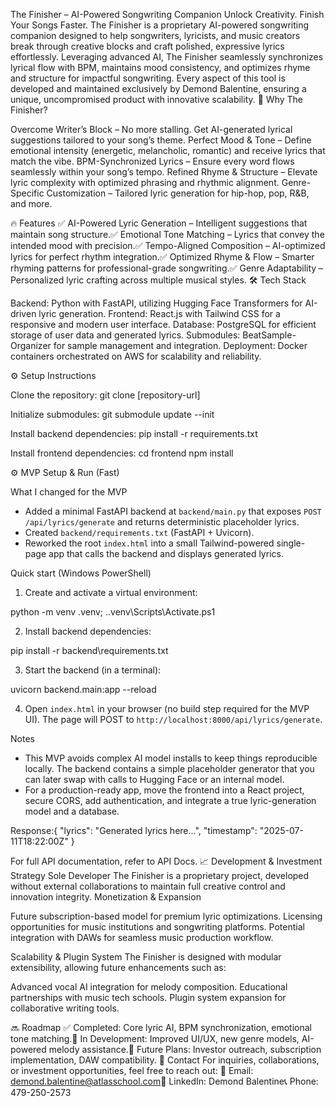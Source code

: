 The Finisher – AI-Powered Songwriting Companion
Unlock Creativity. Finish Your Songs Faster.
The Finisher is a proprietary AI-powered songwriting companion designed to help songwriters, lyricists, and music creators break through creative blocks and craft polished, expressive lyrics effortlessly. Leveraging advanced AI, The Finisher seamlessly synchronizes lyrical flow with BPM, maintains mood consistency, and optimizes rhyme and structure for impactful songwriting.
Every aspect of this tool is developed and maintained exclusively by Demond Balentine, ensuring a unique, uncompromised product with innovative scalability.
🚀 Why The Finisher?

Overcome Writer’s Block – No more stalling. Get AI-generated lyrical suggestions tailored to your song’s theme.
Perfect Mood & Tone – Define emotional intensity (energetic, melancholic, romantic) and receive lyrics that match the vibe.
BPM-Synchronized Lyrics – Ensure every word flows seamlessly within your song’s tempo.
Refined Rhyme & Structure – Elevate lyric complexity with optimized phrasing and rhythmic alignment.
Genre-Specific Customization – Tailored lyric generation for hip-hop, pop, R&B, and more.

🔥 Features
✅ AI-Powered Lyric Generation – Intelligent suggestions that maintain song structure.✅ Emotional Tone Matching – Lyrics that convey the intended mood with precision.✅ Tempo-Aligned Composition – AI-optimized lyrics for perfect rhythm integration.✅ Optimized Rhyme & Flow – Smarter rhyming patterns for professional-grade songwriting.✅ Genre Adaptability – Personalized lyric crafting across multiple musical styles.
🛠️ Tech Stack

Backend: Python with FastAPI, utilizing Hugging Face Transformers for AI-driven lyric generation.
Frontend: React.js with Tailwind CSS for a responsive and modern user interface.
Database: PostgreSQL for efficient storage of user data and generated lyrics.
Submodules: BeatSample-Organizer for sample management and integration.
Deployment: Docker containers orchestrated on AWS for scalability and reliability.

⚙️ Setup Instructions

Clone the repository:
git clone [repository-url]


Initialize submodules:
git submodule update --init


Install backend dependencies:
pip install -r requirements.txt


Install frontend dependencies:
cd frontend
npm install


⚙️ MVP Setup & Run (Fast)

What I changed for the MVP
- Added a minimal FastAPI backend at `backend/main.py` that exposes `POST /api/lyrics/generate` and returns deterministic placeholder lyrics.
- Created `backend/requirements.txt` (FastAPI + Uvicorn).
- Reworked the root `index.html` into a small Tailwind-powered single-page app that calls the backend and displays generated lyrics.

Quick start (Windows PowerShell)

1) Create and activate a virtual environment:

  python -m venv .venv; .\.venv\Scripts\Activate.ps1

2) Install backend dependencies:

  pip install -r backend\requirements.txt

3) Start the backend (in a terminal):

  uvicorn backend.main:app --reload

4) Open `index.html` in your browser (no build step required for the MVP UI). The page will POST to `http://localhost:8000/api/lyrics/generate`.

Notes
- This MVP avoids complex AI model installs to keep things reproducible locally. The backend contains a simple placeholder generator that you can later swap with calls to Hugging Face or an internal model.
- For a production-ready app, move the frontend into a React project, secure CORS, add authentication, and integrate a true lyric-generation model and a database.

Response:{
  "lyrics": "Generated lyrics here...",
  "timestamp": "2025-07-11T18:22:00Z"
}





For full API documentation, refer to API Docs.
📈 Development & Investment Strategy
Sole Developer
The Finisher is a proprietary project, developed without external collaborations to maintain full creative control and innovation integrity.
Monetization & Expansion

Future subscription-based model for premium lyric optimizations.
Licensing opportunities for music institutions and songwriting platforms.
Potential integration with DAWs for seamless music production workflow.

Scalability & Plugin System
The Finisher is designed with modular extensibility, allowing future enhancements such as:

Advanced vocal AI integration for melody composition.
Educational partnerships with music tech schools.
Plugin system expansion for collaborative writing tools.

🔜 Roadmap
✅ Completed: Core lyric AI, BPM synchronization, emotional tone matching.🔄 In Development: Improved UI/UX, new genre models, AI-powered melody assistance.📅 Future Plans: Investor outreach, subscription implementation, DAW compatibility.
📩 Contact
For inquiries, collaborations, or investment opportunities, feel free to reach out:
📧 Email: demond.balentine@atlasschool.com🔗 LinkedIn: Demond Balentine📞 Phone: 479-250-2573

